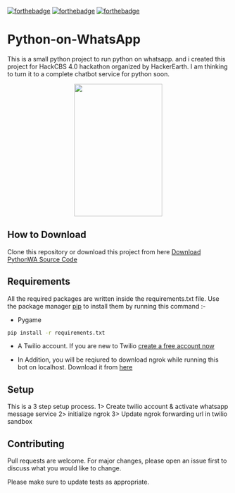 [![forthebadge](https://forthebadge.com/images/badges/built-with-love.svg)](https://forthebadge.com)
[![forthebadge](https://forthebadge.com/images/badges/made-with-python.svg)](https://forthebadge.com)
[![forthebadge](https://forthebadge.com/images/badges/check-it-out.svg)](https://forthebadge.com)

# Python-on-WhatsApp

This is a small python project to run python on whatsapp. and i created this project for HackCBS 4.0 hackathon organized by HackerEarth. I am thinking to turn it to a complete chatbot service for python soon.

<p align='center'>
  <img src='https://github.com/pyGuru123/Python-on-WhatsApp/tree/main/Assets/app.jpg' width=200 height=300>
</p>

## How to Download

Clone this repository or download this project from here [Download PythonWA Source Code](https://downgit.github.io/#/home?url=https://github.com/pyGuru123/Python-on-WhatsApp)

## Requirements

All the required packages are written inside the requirements.txt file. Use the package manager [pip](https://pip.pypa.io/en/stable/) to install them by running this command :-
* Pygame

```bash
pip install -r requirements.txt
```

* A Twilio account. If you are new to Twilio [create a free account now](http://www.twilio.com/referral/7fB3Je)

* In Addition, you will be reqiured to download ngrok while running this bot on localhost. Download it from [here](https://ngrok.com/download)

## Setup

This is a 3 step setup process.
1> Create twilio account & activate whatsapp message service
2> initialize ngrok
3> Update ngrok forwarding url in twilio sandbox 

## Contributing
Pull requests are welcome. For major changes, please open an issue first to discuss what you would like to change.

Please make sure to update tests as appropriate.